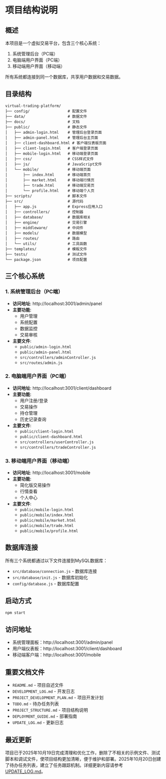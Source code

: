 # 项目结构说明

## 概述
本项目是一个虚拟交易平台，包含三个核心系统：
1. 系统管理后台（PC端）
2. 电脑端用户界面（PC端）
3. 移动端用户界面（移动端）

所有系统都连接到同一个数据库，共享用户数据和交易数据。

## 目录结构

```
virtual-trading-platform/
├── config/                 # 配置文件
├── data/                   # 数据文件
├── docs/                   # 文档
├── public/                 # 静态文件
│   ├── admin-login.html    # 管理后台登录页面
│   ├── admin-panel.html    # 管理后台主页面
│   ├── client-dashboard.html # 客户端仪表板页面
│   ├── client-login.html   # 客户端登录页面
│   ├── mobile-login.html   # 移动端登录页面
│   ├── css/                # CSS样式文件
│   ├── js/                 # JavaScript文件
│   └── mobile/             # 移动端页面
│       ├── index.html      # 移动端首页
│       ├── market.html     # 移动端行情页
│       ├── trade.html      # 移动端交易页
│       └── profile.html    # 移动端个人页
├── scripts/                # 脚本文件
├── src/                    # 源代码
│   ├── app.js              # Express应用入口
│   ├── controllers/        # 控制器
│   ├── database/           # 数据库相关
│   ├── engine/             # 交易引擎
│   ├── middleware/         # 中间件
│   ├── models/             # 数据模型
│   ├── routes/             # 路由
│   └── utils/              # 工具函数
├── templates/              # 模板文件
├── tests/                  # 测试文件
└── package.json            # 项目配置
```

## 三个核心系统

### 1. 系统管理后台（PC端）
- **访问地址**: http://localhost:3001/admin/panel
- **主要功能**: 
  - 用户管理
  - 系统配置
  - 数据监控
  - 交易审核
- **主要文件**:
  - `public/admin-login.html`
  - `public/admin-panel.html`
  - `src/controllers/adminController.js`
  - `src/routes/admin.js`

### 2. 电脑端用户界面（PC端）
- **访问地址**: http://localhost:3001/client/dashboard
- **主要功能**:
  - 用户注册/登录
  - 交易操作
  - 持仓管理
  - 历史记录查询
- **主要文件**:
  - `public/client-login.html`
  - `public/client-dashboard.html`
  - `src/controllers/userController.js`
  - `src/controllers/tradeController.js`

### 3. 移动端用户界面（移动端）
- **访问地址**: http://localhost:3001/mobile
- **主要功能**:
  - 简化版交易操作
  - 行情查看
  - 个人中心
- **主要文件**:
  - `public/mobile-login.html`
  - `public/mobile/index.html`
  - `public/mobile/market.html`
  - `public/mobile/trade.html`
  - `public/mobile/profile.html`

## 数据库连接
所有三个系统都通过以下文件连接到MySQL数据库：
- `src/database/connection.js` - 数据库连接
- `src/database/init.js` - 数据库初始化
- `config/database.js` - 数据库配置

## 启动方式
```bash
npm start
```

## 访问地址
- 系统管理面板：http://localhost:3001/admin/panel
- 用户端仪表板：http://localhost:3001/client/dashboard
- 移动端客户端：http://localhost:3001/mobile

## 重要文档文件
- `README.md` - 项目自述文件
- `DEVELOPMENT_LOG.md` - 开发日志
- `PROJECT_DEVELOPMENT_PLAN.md` - 项目开发计划
- `TODO.md` - 待办任务列表
- `PROJECT_STRUCTURE.md` - 项目结构说明
- `DEPLOYMENT_GUIDE.md` - 部署指南
- `UPDATE_LOG.md` - 更新日志

## 最近更新
项目已于2025年10月19日完成清理和优化工作，删除了不相关的示例文件、测试脚本和调试文件，使项目结构更加清晰，便于维护和部署。2025年10月20日创建了待办任务列表，建立了任务跟踪机制。详细更新内容请参考 [UPDATE_LOG.md](UPDATE_LOG.md)。